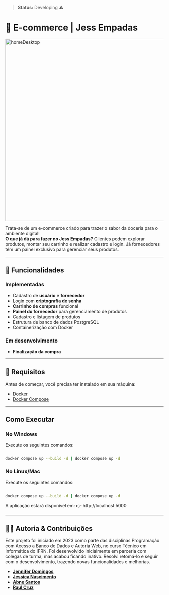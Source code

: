 > **Status:** Developing ⚠️  

# 🛒 E-commerce | Jess Empadas

<img width="1355" height="580" alt="homeDesktop" src="https://github.com/user-attachments/assets/5aa7385b-3ab2-435b-ab1d-00c9a77381ea" />

Trata-se de um e-commerce criado para trazer o sabor da doceria para o ambiente digital! <br>
**O que já dá para fazer no Jess Empadas?** Clientes podem explorar produtos, montar seu carrinho e realizar cadastro e login. Já fornecedores têm um painel exclusivo para gerenciar seus produtos. 

---

## 📌 Funcionalidades

### Implementadas
- Cadastro de **usuário** e **fornecedor**
- Login com **criptografia de senha**
- **Carrinho de compras** funcional
- **Painel do fornecedor** para gerenciamento de produtos
- Cadastro e listagem de produtos
- Estrutura de banco de dados PostgreSQL
- Containerização com Docker

### Em desenvolvimento
- **Finalização da compra**

---
## 📌 Requisitos

Antes de começar, você precisa ter instalado em sua máquina:

- [Docker](https://www.docker.com/products/docker-desktop)  
- [Docker Compose](https://docs.docker.com/compose/)  

---

## Como Executar

### No Windows

Execute os seguintes comandos:

```sh

docker compose up --build -d | docker compose up -d
```

### No Linux/Mac

Execute os seguintes comandos:

```sh

docker compose up --build -d | docker compose up -d
```

A aplicação estará disponível em:
👉 http://localhost:5000

---

## 👩‍💻 Autoria & Contribuições

Este projeto foi iniciado em 2023 como parte das disciplinas Programação com Acesso a Banco de Dados e Autoria Web, no curso Técnico em Informática do IFRN.
Foi desenvolvido inicialmente em parceria com colegas de turma, mas acabou ficando inativo. Resolvi retomá-lo e seguir com o desenvolvimento, trazendo novas funcionalidades e melhorias.

- **[Jennifer Domingos](https://github.com/jenniferdomgs)**  
- **[Jessica Nascimento](https://github.com/jessy3008)**
- **[Abne Santos](https://github.com/abnesantos)**
- **[Raul Cruz](https://github.com/raulzinho123)**  

